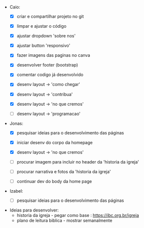 - Caio:
	- [x] criar e compartilhar projeto no git
	- [x] limpar e ajustar o código
	- [x] ajustar dropdown 'sobre nos'
	- [x] ajustar button 'responsivo'
	- [x] fazer imagens das paginas no canva
	- [x] desenvolver footer (bootstrap)
	- [x] comentar codigo já desenvolvido
	- [x] desenv layout -> 'como chegar'
	- [x] desenv layout -> 'contribua'
	- [x] desenv layout -> 'no que cremos'
	- [ ] desenv layout -> 'programacao'


- Jonas:
	- [x] pesquisar ideias para o desenvolvimento das páginas
	- [x] iniciar desenv do corpo da homepage
	- [x] desenv layout -> 'no que cremos'
	- [ ] procurar imagem para incluir no header da 'historia da igreja'
	- [ ] procurar narrativa e fotos da 'historia da igreja'
	- [ ] continuar dev do body da home page


- Izabel:
	- [ ] pesquisar ideias para o desenvolvimento das páginas
	

- Ideias para desenvolver:
	- historia da igreja - pegar como base : https://ibc.org.br/igreja
	- plano de leitura biblica - mostrar semanalmente